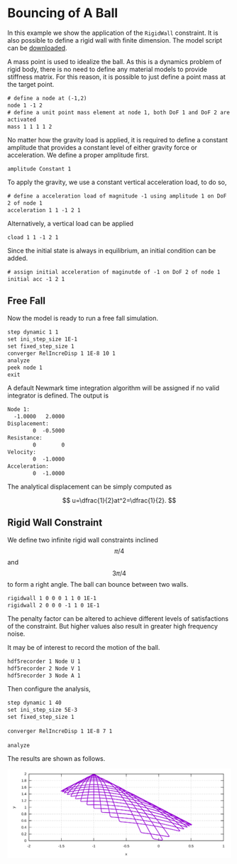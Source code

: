 # Bouncing of A Ball

In this example we show the application of the `RigidWall` constraint. It is also possible to define a rigid wall with finite dimension. The model script can be [downloaded](bouncing-of-a-ball.supan).

A mass point is used to idealize the ball. As this is a dynamics problem of rigid body, there is no need to define any material models to provide stiffness matrix. For this reason, it is possible to just define a point mass at the target point.

```
# define a node at (-1,2)
node 1 -1 2
# define a unit point mass element at node 1, both DoF 1 and DoF 2 are activated
mass 1 1 1 1 2
```

No matter how the gravity load is applied, it is required to define a constant amplitude that provides a constant level of either gravity force or acceleration. We define a proper amplitude first.

```
amplitude Constant 1
```

To apply the gravity, we use a constant vertical acceleration load, to do so,

```
# define a acceleration load of magnitude -1 using amplitude 1 on DoF 2 of node 1
acceleration 1 1 -1 2 1
```

Alternatively, a vertical load can be applied

```
cload 1 1 -1 2 1
```

Since the initial state is always in equilibrium, an initial condition can be added.

```
# assign initial acceleration of maginutde of -1 on DoF 2 of node 1
initial acc -1 2 1
```

## Free Fall

Now the model is ready to run a free fall simulation.

```
step dynamic 1 1
set ini_step_size 1E-1
set fixed_step_size 1
converger RelIncreDisp 1 1E-8 10 1
analyze
peek node 1
exit
```

A default Newmark time integration algorithm will be assigned if no valid integrator is defined. The output is

```
Node 1:
  -1.0000   2.0000
Displacement:
        0  -0.5000
Resistance:
        0        0
Velocity:
        0  -1.0000
Acceleration:
        0  -1.0000
```

The analytical displacement can be simply computed as

$$
u=\dfrac{1}{2}at^2=\dfrac{1}{2}.
$$

## Rigid Wall Constraint

We define two infinite rigid wall constraints inclined $$\pi/4$$ and $$3\pi/4$$ to form a right angle. The ball can bounce between two walls.

```
rigidwall 1 0 0 0 1 1 0 1E-1
rigidwall 2 0 0 0 -1 1 0 1E-1
```

The penalty factor can be altered to achieve different levels of satisfactions of the constraint. But higher values also result in greater high frequency noise.

It may be of interest to record the motion of the ball.

```
hdf5recorder 1 Node U 1
hdf5recorder 2 Node V 1
hdf5recorder 3 Node A 1
```

Then configure the analysis,

```
step dynamic 1 40
set ini_step_size 5E-3
set fixed_step_size 1

converger RelIncreDisp 1 1E-8 7 1

analyze
```

The results are shown as follows.

![bouncing of a ball between two rigid walls](bouncing-of-a-ball.svg)